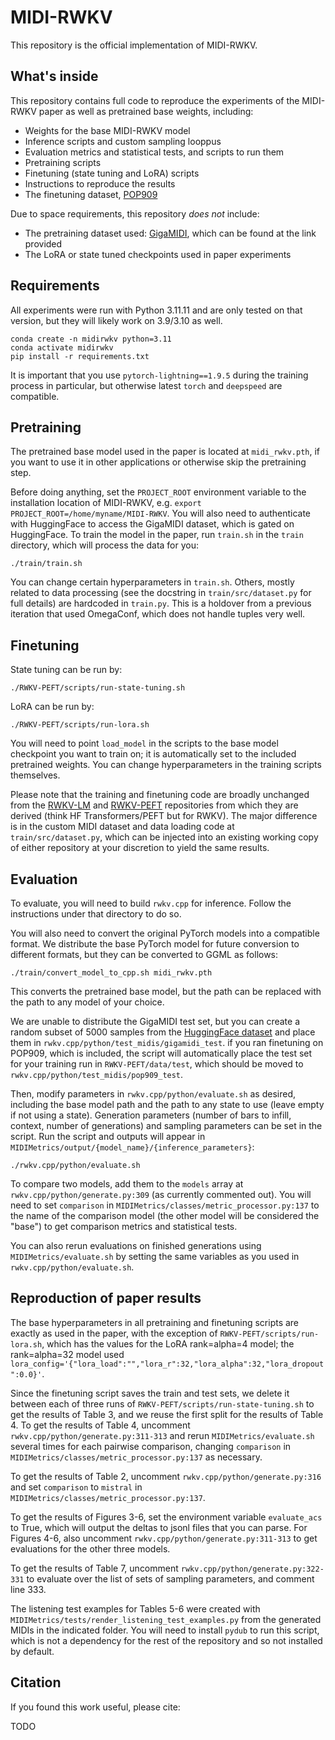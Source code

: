 # MIDI-RWKV

This repository is the official implementation of MIDI-RWKV.

## What's inside

This repository contains full code to reproduce the experiments of the MIDI-RWKV paper as well as pretrained base weights, including:

- Weights for the base MIDI-RWKV model
- Inference scripts and custom sampling looppus
- Evaluation metrics and statistical tests, and scripts to run them
- Pretraining scripts
- Finetuning (state tuning and LoRA) scripts
- Instructions to reproduce the results
- The finetuning dataset, [POP909](https://github.com/music-x-lab/POP909-Dataset)

Due to space requirements, this repository *does not* include:

- The pretraining dataset used: [GigaMIDI](https://huggingface.co/datasets/Metacreation/GigaMIDI), which can be found at the link provided
- The LoRA or state tuned checkpoints used in paper experiments

## Requirements

All experiments were run with Python 3.11.11 and are only tested on that version, but they will likely work on 3.9/3.10 as well.

```setup
conda create -n midirwkv python=3.11
conda activate midirwkv
pip install -r requirements.txt
```

It is important that you use `pytorch-lightning==1.9.5` during the training process in particular, but otherwise latest `torch` and `deepspeed` are compatible.

## Pretraining

The pretrained base model used in the paper is located at `midi_rwkv.pth`, if you want to use it in other applications or otherwise skip the pretraining step.

Before doing anything, set the `PROJECT_ROOT` environment variable to the installation location of MIDI-RWKV, e.g. `export PROJECT_ROOT=/home/myname/MIDI-RWKV`. You will also need to authenticate with HuggingFace to access the GigaMIDI dataset, which is gated on HuggingFace. To train the model in the paper, run `train.sh` in the `train` directory, which will process the data for you:

```train
./train/train.sh
```

You can change certain hyperparameters in `train.sh`. Others, mostly related to data processing (see the docstring in `train/src/dataset.py` for full details) are hardcoded in `train.py`. This is a holdover from a previous iteration that used OmegaConf, which does not handle tuples very well.

## Finetuning

State tuning can be run by:

```state
./RWKV-PEFT/scripts/run-state-tuning.sh
```

LoRA can be run by:

```lora
./RWKV-PEFT/scripts/run-lora.sh
```

You will need to point `load_model` in the scripts to the base model checkpoint you want to train on; it is automatically set to the included pretrained weights. You can change hyperparameters in the training scripts themselves.

Please note that the training and finetuning code are broadly unchanged from the [RWKV-LM](https://github.com/BlinkDL/RWKV-LM) and [RWKV-PEFT](https://github.com/JL-er/RWKV-PEFT) repositories from which they are derived (think HF Transformers/PEFT but for RWKV). The major difference is in the custom MIDI dataset and data loading code at `train/src/dataset.py`, which can be injected into an existing working copy of either repository at your discretion to yield the same results.

## Evaluation

To evaluate, you will need to build `rwkv.cpp` for inference. Follow the instructions under that directory to do so.

You will also need to convert the original PyTorch models into a compatible format. We distribute the base PyTorch model for future conversion to different formats, but they can be converted to GGML as follows:

```convert
./train/convert_model_to_cpp.sh midi_rwkv.pth
```

This converts the pretrained base model, but the path can be replaced with the path to any model of your choice.

We are unable to distribute the GigaMIDI test set, but you can create a random subset of 5000 samples from the [HuggingFace dataset](https://huggingface.co/datasets/Metacreation/GigaMIDI) and place them in `rwkv.cpp/python/test_midis/gigamidi_test`. if you ran finetuning on POP909, which is included, the script will automatically place the test set for your training run in `RWKV-PEFT/data/test`, which should be moved to `rwkv.cpp/python/test_midis/pop909_test`.

Then, modify parameters in `rwkv.cpp/python/evaluate.sh` as desired, including the base model path and the path to any state to use (leave empty if not using a state). Generation parameters (number of bars to infill, context, number of generations) and sampling parameters can be set in the script. Run the script and outputs will appear in `MIDIMetrics/output/{model_name}/{inference_parameters}`:

```evaluate
./rwkv.cpp/python/evaluate.sh
```

To compare two models, add them to the `models` array at `rwkv.cpp/python/generate.py:309` (as currently commented out). You will need to set `comparison` in `MIDIMetrics/classes/metric_processor.py:137` to the name of the comparison model (the other model will be considered the "base") to get comparison metrics and statistical tests.

You can also rerun evaluations on finished generations using `MIDIMetrics/evaluate.sh` by setting the same variables as you used in `rwkv.cpp/python/evaluate.sh`.

## Reproduction of paper results

The base hyperparameters in all pretraining and finetuning scripts are exactly as used in the paper, with the exception of `RWKV-PEFT/scripts/run-lora.sh`, which has the values for the LoRA rank=alpha=4 model; the rank=alpha=32 model used `lora_config='{"lora_load":"","lora_r":32,"lora_alpha":32,"lora_dropout":0.0}'`.

Since the finetuning script saves the train and test sets, we delete it between each of three runs of `RWKV-PEFT/scripts/run-state-tuning.sh` to get the results of Table 3, and we reuse the first split for the results of Table 4. To get the results of Table 4, uncomment `rwkv.cpp/python/generate.py:311-313` and rerun  `MIDIMetrics/evaluate.sh` several times for each pairwise comparison, changing `comparison` in `MIDIMetrics/classes/metric_processor.py:137` as necessary.

To get the results of Table 2, uncomment `rwkv.cpp/python/generate.py:316` and set `comparison` to `mistral` in `MIDIMetrics/classes/metric_processor.py:137`.

To get the results of Figures 3-6, set the environment variable `evaluate_acs` to True, which will output the deltas to jsonl files that you can parse. For Figures 4-6, also uncomment `rwkv.cpp/python/generate.py:311-313` to get evaluations for the other three models. 

To get the results of Table 7, uncomment `rwkv.cpp/python/generate.py:322-331` to evaluate over the list of sets of sampling parameters, and comment line 333.

The listening test examples for Tables 5-6 were created with `MIDIMetrics/tests/render_listening_test_examples.py` from the generated MIDIs in the indicated folder. You will need to install `pydub` to run this script, which is not a dependency for the rest of the repository and so not installed by default.

## Citation

If you found this work useful, please cite:

TODO